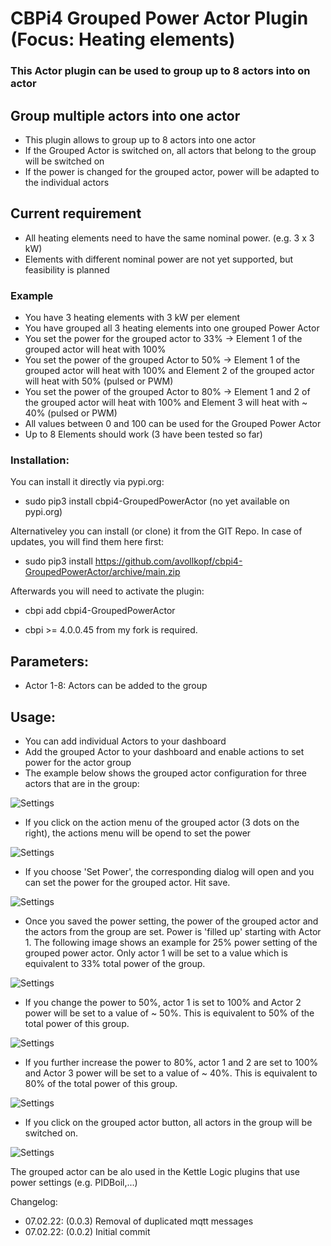 # CBPi4 Grouped Power Actor Plugin (Focus: Heating elements)

### This Actor plugin can be used to group up to 8 actors into on actor

## Group multiple actors into one actor
- This plugin allows to group up to 8 actors into one actor
- If the Grouped Actor is switched on, all actors that belong to the group will be switched on
- If the power is changed for the grouped actor, power will be adapted to the individual actors

## Current requirement
- All heating elements need to have the same nominal power. (e.g. 3 x 3 kW)
- Elements with different nominal power are not yet supported, but feasibility is planned

### Example
- You have 3 heating elements with 3 kW per element
- You have grouped all 3 heating elements into one grouped Power Actor
- You set the power for the grouped actor to 33% -> Element 1 of the grouped actor will heat with 100%
- You set the power of the grouped Actor to 50% -> Element 1 of the grouped actor will heat with 100% and Element 2 of the grouped actor will heat with 50% (pulsed or PWM)
- You set the power of the grouped Actor to 80% -> Element 1 and 2 of the grouped actor will heat with 100% and Element 3 will heat with ~ 40% (pulsed or PWM)
- All values between 0 and 100 can be used for the Grouped Power Actor
- Up to 8 Elements should work (3 have been tested so far)

### Installation:

You can install it directly via pypi.org:	
- sudo pip3 install cbpi4-GroupedPowerActor (no yet available on pypi.org)

Alternativeley you can install (or clone) it from the GIT Repo. In case of updates, you will find them here first:
- sudo pip3 install https://github.com/avollkopf/cbpi4-GroupedPowerActor/archive/main.zip

Afterwards you will need to activate the plugin:
- cbpi add cbpi4-GroupedPowerActor
	
- cbpi >= 4.0.0.45 from my fork is required. 

## Parameters:

- Actor 1-8: Actors can be added to the group

## Usage:

- You can add individual Actors to your dashboard
- Add the grouped Actor to your dashboard and enable actions to set power for the actor group
- The example below shows the grouped actor configuration for three actors that are in the group:

![Settings](https://github.com/avollkopf/cbpi4-GroupedPowerActor/blob/main/cbpi4-GroupedPowerActor_settings.png?raw=true)

- If you click on the action menu of the grouped actor (3 dots on the right), the actions menu will be opend to set the power

![Settings](https://github.com/avollkopf/cbpi4-GroupedPowerActor/blob/main/cbpi4-GroupedPowerActor_actionmenu.png?raw=true)

- If you choose 'Set Power', the corresponding dialog will open and you can set the power for the grouped actor. Hit save.

![Settings](https://github.com/avollkopf/cbpi4-GroupedPowerActor/blob/main/cbpi4-setpower.png?raw=true)

- Once you saved the power setting, the power of the grouped actor and the actors from the group are set. Power is 'filled up' starting with Actor 1. The following image shows an example for 25% power setting of the grouped power actor. Only actor 1 will be set to a value which is equivalent to 33% total power of the group.

![Settings](https://github.com/avollkopf/cbpi4-GroupedPowerActor/blob/main/cbpi4-GroupedPowerActor_25.png?raw=true)

- If you change the power to 50%, actor 1 is set to 100% and Actor 2 power will be set to a value of ~ 50%. This is equivalent to 50% of the total power of this group.

![Settings](https://github.com/avollkopf/cbpi4-GroupedPowerActor/blob/main/cbpi4-GroupedPowerActor_50.png?raw=true)

- If you further increase  the power to 80%, actor 1 and 2 are set to 100% and Actor 3 power will be set to a value of ~ 40%. This is equivalent to 80% of the total power of this group.

![Settings](https://github.com/avollkopf/cbpi4-GroupedPowerActor/blob/main/cbpi4-GroupedPowerActor_80.png?raw=true)

- If you click on the grouped actor button, all actors in the group will be switched on.

![Settings](https://github.com/avollkopf/cbpi4-GroupedPowerActor/blob/main/cbpi4-GroupedPowerActor_on.png?raw=true)


The grouped actor can be alo used in the Kettle Logic plugins that use power settings (e.g. PIDBoil,...)


Changelog:

- 07.02.22: (0.0.3) Removal of duplicated mqtt messages
- 07.02.22: (0.0.2) Initial commit 
